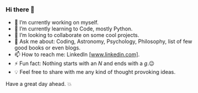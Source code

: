 ### Hi there 👋

<!--
**RajaAjayKumar/RajaAjayKumar** is a ✨ _special_ ✨ repository because its `README.md` (this file) appears on your GitHub profile.
-->


- 🔭 I’m currently working on myself.
- 🌱 I’m currently learning to Code, mostly Python.
- 👯 I’m looking to collaborate on some cool projects.
- 💬 Ask me about: Coding, Astronomy, Psychology, Philosophy, list of few good books or even blogs.
- 📫 How to reach me: LinkedIn [www.linkedin.com].
- ⚡ Fun fact: Nothing starts with an *N* and ends with a *g*.:wink:
- :bulb: Feel free to share with me any kind of thought provoking ideas.

Have a great day ahead. :collision:
